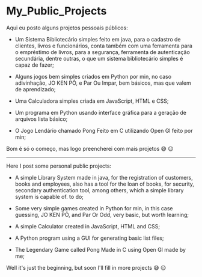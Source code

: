 # My_Public_Projects
 Aqui eu posto alguns projetos pessoais públicos:
 
* Um Sistema Bibliotecário simples feito em java, para o cadastro de clientes, livros e funcionários, conta também com uma ferramenta para o empréstimo de livros, para a segurança, ferramenta de autenticação secundária, dentre outras, o que um sistema bibliotecário simples é capaz de fazer;

* Alguns jogos bem simples criados em Python por min, no caso adivinhação, JO KEN PÔ, e Par Ou Impar, bem básicos, mas que valem de aprendizado;

* Uma Calculadora simples criada em JavaScript, HTML e CSS;

* Um programa em Python usando interface gráfica para a geração de arquivos lista básico;

* O Jogo Lendário chamado Pong Feito em C utilizando Open Gl feito por min;

Bom é só o começo, mas logo preencherei com mais projetos 😅 😉

***

Here I post some personal public projects:

* A simple Library System made in java, for the registration of customers, books and employees, also has a tool for the loan of books, for security, secondary authentication tool, among others, which a simple library system is capable of. to do;

* Some very simple games created in Python for min, in this case guessing, JO KEN PÔ, and Par Or Odd, very basic, but worth learning;

* A simple Calculator created in JavaScript, HTML and CSS;

* A Python program using a GUI for generating basic list files;

* The Legendary Game called Pong Made in C using Open Gl made by me;

Well it's just the beginning, but soon I'll fill in more projects 😅 😉
